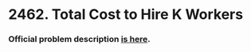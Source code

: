 # 2462. Total Cost to Hire K Workers
### Official problem description [is here](https://leetcode.com/problems/total-cost-to-hire-k-workers/description/?envType=study-plan-v2&envId=leetcode-75).